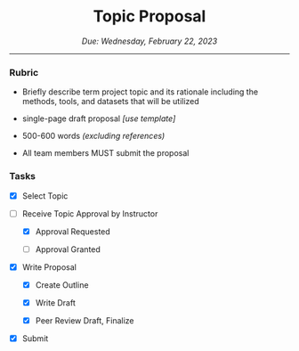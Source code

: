
<h1 align="center">Topic Proposal</h1>
<p align="center"><i>Due: Wednesday, February 22, 2023</i></p>

----

### Rubric

- Briefly describe term project topic and its rationale including the methods, tools, and datasets that will be utilized

- single-page draft proposal *[use template]*
- 500-600 words *(excluding references)* 

- All team members MUST submit the proposal

### Tasks

- [X]  Select Topic

- [ ]  Receive Topic Approval by Instructor

	- [X]	Approval Requested

	- [ ]	Approval Granted
	
- [X]  Write Proposal

	- [X]	Create Outline

	- [X]	Write Draft

	- [X]	Peer Review Draft, Finalize
	
- [X]  Submit 
